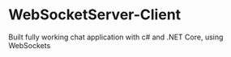 # WebSocketServer-Client

Built fully working chat application with c# and .NET Core, using WebSockets
